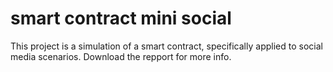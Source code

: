 # smart contract mini social
This project is a simulation of a smart contract, specifically applied to social media scenarios.
Download the repport for more info.
